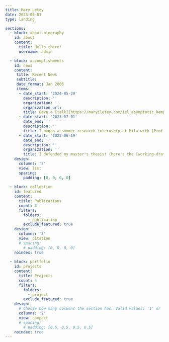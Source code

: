 ```yaml
---
title: Mary Letey
date: 2023-06-01
type: landing

sections:
  - block: about.biography
    id: about
    content:
      title: Hello there!
      username: admin

  - block: accomplishments
    id: news
    content:
     title: Recent News
     subtitle:
     date_format: Jan 2006
     items:
      - date_start: '2024-05-29'
        description: ''
        organization: ''
        organization_url: 
        title: Gave a [talk](https://maryiletey.com/icl_asymptotic_kempner_24.pdf) about recent results on in-context-learning at Kempner Institute's ['Spring into Science' day](https://kempnerinstitute.harvard.edu/news/kempner-community-springs-into-science/). Presented posters at [DIMACS Modelling Randomness workshop](https://rmt4ai.github.io) and [Princeton ML Theory Summer School](https://mlschool.princeton.edu).
      - date_start: '2023-07-01'
        date_end: ''
        description: ''
        title: I began a summer research internship at Mila with [Prof Siamak Ravanbakhsh](https://siamak.page)
      - date_start: '2023-06-19'
        date_end: ''
        description: ''
        organization: ''
        title: I defended my master's thesis! (here's the [working-draft](https://maryiletey.com/PSIEssay2023.pdf))
    design:
      columns: '2'
      view: list
      spacing:
        padding: [0, 0, 0, 0]
    
  - block: collection
    id: featured
    content:
      title: Publications
      count: 3
      filters:
        folders:
          - publication
        exclude_featured: true
    design:
      columns: '2'
      view: citation
      # spacing:
        # padding: [0, 0, 0, 0]
    noindex: true
      
  - block: portfolio
    id: projects
    content:
      title: Projects
      count: 4
      filters:
        folders:
          - project
        exclude_featured: true
    design:
      # Choose how many columns the section has. Valid values: '1' or '2'.
      columns: '2'
      view: compact
      # spacing:
        # padding: [0.5, 0.5, 0.5, 0.5]
    noindex: true
---
```

